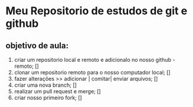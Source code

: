 # Meu Repositorio de estudos de git e github

## objetivo de aula:

1. criar um repositorio local e remoto e adicionalo no nosso github - remoto; []
2.  clonar um repositorio remoto para o nosso computador local; []
3. fazer alterações >> adicionar | comitar| enviar arquivos; [] 
4. criar uma nova branch; []
5. realizar um pull request e merge; []
6. criar nosso primeiro fork; []